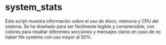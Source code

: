 # system_stats
Este script muestra información sobre el uso de disco, memoria y CPU del sistema. Se ha diseñado para ser fácilmente legible y comprensible, con colores para resaltar diferentes secciones y mensajes claros en caso de no haber file systems con uso mayor al 50%.
